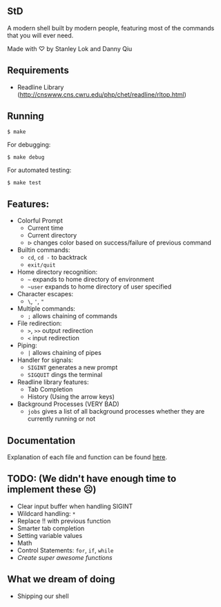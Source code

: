 StD
---

A modern shell built by modern people, featuring most of the commands that you will ever need.

Made with ♡ by Stanley Lok and Danny Qiu

## Requirements

- Readline Library (http://cnswww.cns.cwru.edu/php/chet/readline/rltop.html)

## Running

    $ make

For debugging:

    $ make debug

For automated testing:

    $ make test

## Features:

- Colorful Prompt
    - Current time
    - Current directory
    - `ᐅ` changes color based on success/failure of previous command
- Builtin commands:
    - `cd`, `cd -` to backtrack
    - `exit/quit`
- Home directory recognition:
    - `~` expands to home directory of environment
    - `~user` expands to home directory of user specified
- Character escapes:
    - `\`, `'`, `"`
- Multiple commands:
    - `;` allows chaining of commands
- File redirection:
    - `>`, `>>` output redirection
    - `<` input redirection
- Piping:
    - `|` allows chaining of pipes
- Handler for signals:
    - `SIGINT` generates a new prompt
    - `SIGQUIT` dings the terminal
- Readline library features:
    - Tab Completion
    - History (Using the arrow keys)
- Background Processes (VERY BAD)
    - `jobs` gives a list of all background processes whether they are currently running or not

## Documentation

Explanation of each file and function can be found [here](https://github.com/mks65-dw/shell/blob/master/8/danny_stanley/DESIGN.md).

## TODO: (We didn't have enough time to implement these ☹)

- Clear input buffer when handling SIGINT
- Wildcard handling: `*`
- Replace !! with previous function
- Smarter tab completion
- Setting variable values
- Math
- Control Statements: `for`, `if`, `while`
- _Create super awesome functions_

## What we dream of doing

- Shipping our shell

